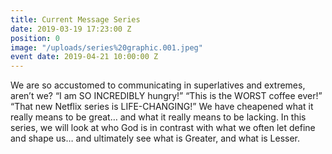 ```yaml
---
title: Current Message Series
date: 2019-03-19 17:23:00 Z
position: 0
image: "/uploads/series%20graphic.001.jpeg"
event date: 2019-04-21 10:00:00 Z
---
```


We are so accustomed to communicating in superlatives and extremes, aren’t we? “I am SO INCREDIBLY hungry!” “This is the WORST coffee ever!” “That new Netflix series is LIFE-CHANGING!” We have cheapened what it really means to be great… and what it really means to be lacking. In this series, we will look at who God is in contrast with what we often let define and shape us… and ultimately see what is Greater, and what is Lesser.